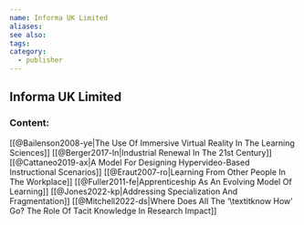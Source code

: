 ```yaml
---
name: Informa UK Limited
aliases:
see also:
tags:
category:
  - publisher
---
```


## Informa UK Limited

### Content:
[[@Bailenson2008-ye|The Use Of Immersive Virtual Reality In The Learning Sciences]]
[[@Berger2017-ln|Industrial Renewal In The 21st Century]]
[[@Cattaneo2019-ax|A Model For Designing Hypervideo-Based Instructional Scenarios]]
[[@Eraut2007-ro|Learning From Other People In The Workplace]]
[[@Fuller2011-fe|Apprenticeship As An Evolving Model Of Learning]]
[[@Jones2022-kp|Addressing Specialization And Fragmentation]]
[[@Mitchell2022-ds|Where Does All The ‘\textitknow How’ Go? The Role Of Tacit Knowledge In Research Impact]]
